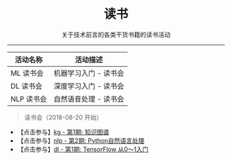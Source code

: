 # <center>读书</center>
<center>关于技术前言的各类干货书籍的读书活动</center>

---

| 活动名称 | 活动描述 |
| --- | --- |
| ML 读书会 | 机器学习入门 - 读书会 |
| DL 读书会 | 深度学习入门 - 读书会 |
| NLP 读书会 | 自然语音处理 - 读书会 |

> 读书会（2018-08-20 开始）

* 【点击参与】[kg - 第1期: 知识图谱](/read/kg-1-learning.md)
* 【点击参与】[nlp - 第2期: Python自然语言处理](/read/nlp-2-python-nltk.md)
* 【点击参与】[dl - 第1期: TensorFlow 从0～1入门](docs/read/dl-1-tensorflow.md)
